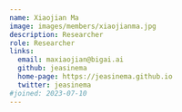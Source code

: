```yaml
---
name: Xiaojian Ma
image: images/members/xiaojianma.jpg
description: Researcher
role: Researcher
links:
  email: maxiaojian@bigai.ai
  github: jeasinema
  home-page: https://jeasinema.github.io
  twitter: jeasinema
#joined: 2023-07-10
---
```


 